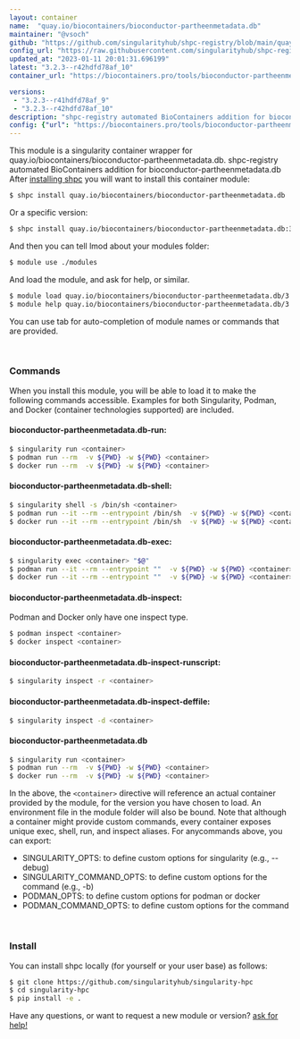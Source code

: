 ```yaml
---
layout: container
name:  "quay.io/biocontainers/bioconductor-partheenmetadata.db"
maintainer: "@vsoch"
github: "https://github.com/singularityhub/shpc-registry/blob/main/quay.io/biocontainers/bioconductor-partheenmetadata.db/container.yaml"
config_url: "https://raw.githubusercontent.com/singularityhub/shpc-registry/main/quay.io/biocontainers/bioconductor-partheenmetadata.db/container.yaml"
updated_at: "2023-01-11 20:01:31.696199"
latest: "3.2.3--r42hdfd78af_10"
container_url: "https://biocontainers.pro/tools/bioconductor-partheenmetadata.db"

versions:
 - "3.2.3--r41hdfd78af_9"
 - "3.2.3--r42hdfd78af_10"
description: "shpc-registry automated BioContainers addition for bioconductor-partheenmetadata.db"
config: {"url": "https://biocontainers.pro/tools/bioconductor-partheenmetadata.db", "maintainer": "@vsoch", "description": "shpc-registry automated BioContainers addition for bioconductor-partheenmetadata.db", "latest": {"3.2.3--r42hdfd78af_10": "sha256:0e30d705a764fde184e4bb2008e6ef32b5c4d613406fea320a0bdce0a12cefd7"}, "tags": {"3.2.3--r41hdfd78af_9": "sha256:e6d527bde9685d32ce6d25284dff028529e7331018fee306a8341458f93f50c5", "3.2.3--r42hdfd78af_10": "sha256:0e30d705a764fde184e4bb2008e6ef32b5c4d613406fea320a0bdce0a12cefd7"}, "docker": "quay.io/biocontainers/bioconductor-partheenmetadata.db"}
---
```


This module is a singularity container wrapper for quay.io/biocontainers/bioconductor-partheenmetadata.db.
shpc-registry automated BioContainers addition for bioconductor-partheenmetadata.db
After [installing shpc](#install) you will want to install this container module:


```bash
$ shpc install quay.io/biocontainers/bioconductor-partheenmetadata.db
```

Or a specific version:

```bash
$ shpc install quay.io/biocontainers/bioconductor-partheenmetadata.db:3.2.3--r42hdfd78af_10
```

And then you can tell lmod about your modules folder:

```bash
$ module use ./modules
```

And load the module, and ask for help, or similar.

```bash
$ module load quay.io/biocontainers/bioconductor-partheenmetadata.db/3.2.3--r42hdfd78af_10
$ module help quay.io/biocontainers/bioconductor-partheenmetadata.db/3.2.3--r42hdfd78af_10
```

You can use tab for auto-completion of module names or commands that are provided.

<br>

### Commands

When you install this module, you will be able to load it to make the following commands accessible.
Examples for both Singularity, Podman, and Docker (container technologies supported) are included.

#### bioconductor-partheenmetadata.db-run:

```bash
$ singularity run <container>
$ podman run --rm  -v ${PWD} -w ${PWD} <container>
$ docker run --rm  -v ${PWD} -w ${PWD} <container>
```

#### bioconductor-partheenmetadata.db-shell:

```bash
$ singularity shell -s /bin/sh <container>
$ podman run --it --rm --entrypoint /bin/sh  -v ${PWD} -w ${PWD} <container>
$ docker run --it --rm --entrypoint /bin/sh  -v ${PWD} -w ${PWD} <container>
```

#### bioconductor-partheenmetadata.db-exec:

```bash
$ singularity exec <container> "$@"
$ podman run --it --rm --entrypoint ""  -v ${PWD} -w ${PWD} <container> "$@"
$ docker run --it --rm --entrypoint ""  -v ${PWD} -w ${PWD} <container> "$@"
```

#### bioconductor-partheenmetadata.db-inspect:

Podman and Docker only have one inspect type.

```bash
$ podman inspect <container>
$ docker inspect <container>
```

#### bioconductor-partheenmetadata.db-inspect-runscript:

```bash
$ singularity inspect -r <container>
```

#### bioconductor-partheenmetadata.db-inspect-deffile:

```bash
$ singularity inspect -d <container>
```



#### bioconductor-partheenmetadata.db

```bash
$ singularity run <container>
$ podman run --rm  -v ${PWD} -w ${PWD} <container>
$ docker run --rm  -v ${PWD} -w ${PWD} <container>
```


In the above, the `<container>` directive will reference an actual container provided
by the module, for the version you have chosen to load. An environment file in the
module folder will also be bound. Note that although a container
might provide custom commands, every container exposes unique exec, shell, run, and
inspect aliases. For anycommands above, you can export:

 - SINGULARITY_OPTS: to define custom options for singularity (e.g., --debug)
 - SINGULARITY_COMMAND_OPTS: to define custom options for the command (e.g., -b)
 - PODMAN_OPTS: to define custom options for podman or docker
 - PODMAN_COMMAND_OPTS: to define custom options for the command

<br>

### Install

You can install shpc locally (for yourself or your user base) as follows:

```bash
$ git clone https://github.com/singularityhub/singularity-hpc
$ cd singularity-hpc
$ pip install -e .
```

Have any questions, or want to request a new module or version? [ask for help!](https://github.com/singularityhub/singularity-hpc/issues)